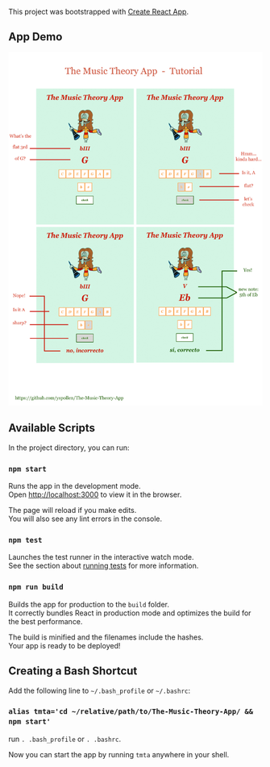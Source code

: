 This project was bootstrapped with [Create React App](https://github.com/facebook/create-react-app).

## App Demo

![demo](https://github.com/yspollen/The-Music-Theory-App/blob/master/demo.jpg?raw=true "demo")

## Available Scripts

In the project directory, you can run:

### `npm start`

Runs the app in the development mode.<br>
Open [http://localhost:3000](http://localhost:3000) to view it in the browser.

The page will reload if you make edits.<br>
You will also see any lint errors in the console.

### `npm test`

Launches the test runner in the interactive watch mode.<br>
See the section about [running tests](https://facebook.github.io/create-react-app/docs/running-tests) for more information.

### `npm run build`

Builds the app for production to the `build` folder.<br>
It correctly bundles React in production mode and optimizes the build for the best performance.

The build is minified and the filenames include the hashes.<br>
Your app is ready to be deployed!

## Creating a Bash Shortcut
Add the following line to `~/.bash_profile` or `~/.bashrc`:

### `alias tmta='cd ~/relative/path/to/The-Music-Theory-App/ && npm start'`

run `. .bash_profile` or `. .bashrc`.

Now you can start the app by running `tmta` anywhere in your shell.
